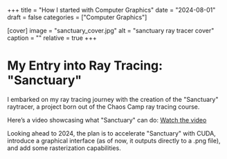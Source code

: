 +++
title = "How I started with Computer Graphics"
date = "2024-08-01"
draft = false
categories = ["Computer Graphics"]

[cover]
image = "sanctuary_cover.jpg"
alt = "sanctuary ray tracer cover"
caption = ""
relative = true
+++

# My Entry into Ray Tracing:  "Sanctuary"

I embarked on my ray tracing journey with the creation of the "Sanctuary" raytracer, a project born out of the Chaos Camp ray tracing course.

Here’s a video showcasing what "Sanctuary" can do:
[Watch the video](https://www.youtube.com/watch?v=l6pGnYhn9KA)

Looking ahead to 2024, the plan is to accelerate "Sanctuary" with CUDA, introduce a graphical interface (as of now, it outputs directly to a .png file), and add some rasterization capabilities.
